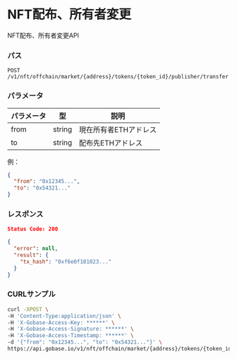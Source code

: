 # NFT配布、所有者変更

NFT配布、所有者変更API

### パス
```
POST /v1/nft/offchain/market/{address}/tokens/{token_id}/publisher/transfer
```

### パラメータ

|  パラメータ    |  型              | 説明                                  |
| ------------ | ---------------- | ------------------------------------- |
|  from        |  string          | 現在所有者ETHアドレス                    |
|  to          |  string          | 配布先ETHアドレス                       |

例：
```json
{
  "from": "0x12345...",
  "to": "0x54321..."
}
```

### レスポンス
```json
Status Code: 200

{
  "error": null,
  "result": {
    "tx_hash": "0xf6e0f181023..."
  }
}
```

### CURLサンプル
```bash
curl -XPOST \
-H 'Content-Type:application/json' \
-H 'X-Gobase-Access-Key: ******' \
-H 'X-Gobase-Access-Signature: ******' \
-H 'X-Gobase-Access-Timestamp: ******' \
-d '{"from": "0x12345...", "to": "0x54321..."}' \
https://api.gobase.io/v1/nft/offchain/market/{address}/tokens/{token_id}/publisher/transfer
```
